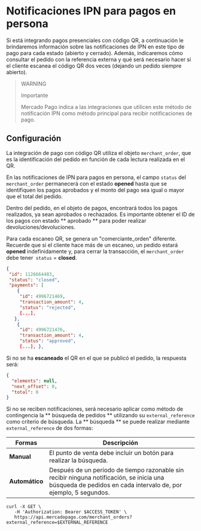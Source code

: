 # Notificaciones IPN para pagos en persona

Si está integrando pagos presenciales con código QR, a continuación le brindaremos información sobre las notificaciones de IPN en este tipo de pago para cada estado (abierto y cerrado). Además, indicaremos cómo consultar el pedido con la referencia externa y qué será necesario hacer si el cliente escanea el código QR dos veces (dejando un pedido siempre abierto).
 
> WARNING
>
> Importante
>
> Mercado Pago indica a las integraciones que utilicen este método de notificación IPN como método principal para recibir notificaciones de pago.
 
## Configuración

La integración de pago con código QR utiliza el objeto `merchant_order`, que es la identificación del pedido en función de cada lectura realizada en el QR.

En las notificaciones de IPN para pagos en persona, el campo `status` del `merchant_order` permanecerá con el estado **opened** hasta que se identifiquen los pagos aprobados y el monto del pago sea igual o mayor que el total del pedido.

Dentro del pedido, en el objeto de pagos, encontrará todos los pagos realizados, ya sean aprobados o rechazados. Es importante obtener el ID de los pagos con estado ** aprobado ** para poder realizar devoluciones/devoluciones.

Para cada escaneo QR, se genera un "comerciante_orden" diferente. Recuerde que si el cliente hace más de un escaneo, un pedido estará **opened** indefinidamente y, para cerrar la transacción, el `merchant_order` debe tener` status` = **closed**.

```json
{
 "id": 1126664483,
 "status": "closed",
 "payments": [
    {
     "id": 4996721469,
     "transaction_amount": 4,
     "status": "rejected",
     [...],
   },
    {
     "id": 4996721476,
     "transaction_amount": 4,
     "status": "approved",
     [...], },
```

Si no se ha **escaneado** el QR en el que se publicó el pedido, la respuesta será:

```json
{
  "elements": null,
  "next_offset": 0,
  "total": 0
}
```

Si no se reciben notificaciones, será necesario aplicar como método de contingencia la ** búsqueda de pedidos ** utilizando su `external_reference` como criterio de búsqueda. La ** búsqueda ** se puede realizar mediante `external_reference` de dos formas:
 
| Formas | Descripción |
| --- | --- |
| **Manual** | El punto de venta debe incluir un botón para realizar la búsqueda. |
| **Automático** | Después de un período de tiempo razonable sin recibir ninguna notificación, se inicia una búsqueda de pedidos en cada intervalo de, por ejemplo, 5 segundos. |

```curl
curl -X GET \
   -H 'Authorization: Bearer $ACCESS_TOKEN' \
   https://api.mercadopago.com/merchant_orders?external_reference=$EXTERNAL_REFERENCE 
```